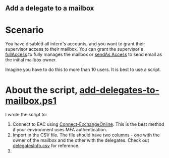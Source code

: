 ## Add a delegate to a mailbox

# Scenario
You have disabled all intern's accounts, and you want to grant their supervisor access to their mailbox.
You can grant the supervisor's [fullAccess](https://learn.microsoft.com/en-us/microsoft-365/admin/add-users/give-mailbox-permissions-to-another-user?view=o365-worldwide#read-email-in-another-users-mailbox) to fully manages the mailbox or [sendAs Access](https://learn.microsoft.com/en-us/microsoft-365/admin/add-users/give-mailbox-permissions-to-another-user?view=o365-worldwide#send-email-from-another-users-mailbox) to send email as the initial mailbox owner.

Imagine you have to do this to more than 10 users. It is best to use a script.

# About the script, [add-delegates-to-mailbox.ps1](add-delegates-to-mailbox.ps1)
I wrote the script to:
1. Connect to EAC using [Connect-ExchangeOnline](https://learn.microsoft.com/en-us/powershell/module/exchange/connect-exchangeonline?view=exchange-ps). This is the best method if your environment uses MFA authentication.
2. Import in the CSV file. The file should have two columns - one with the owner of the mailbox and the other with the delegates. Check out [delegatesInfo.csv](delegatesInfo.csv) for reference.
3. 
